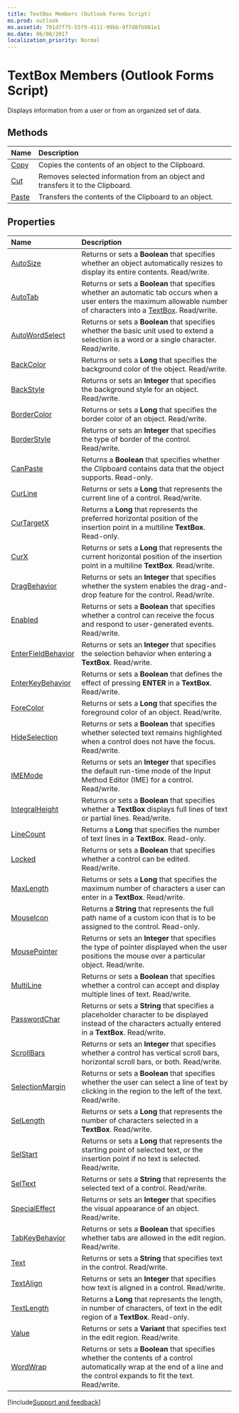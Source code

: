 ```yaml
---
title: TextBox Members (Outlook Forms Script)
ms.prod: outlook
ms.assetid: 701d7f75-55f9-4111-99bb-9f7d8fb981e1
ms.date: 06/08/2017
localization_priority: Normal
---
```



# TextBox Members (Outlook Forms Script)

Displays information from a user or from an organized set of data.


## Methods



|Name|Description|
|:-----|:-----|
| [Copy](Outlook.textbox.copy.md)|Copies the contents of an object to the Clipboard.|
| [Cut](Outlook.textbox.cut.md)|Removes selected information from an object and transfers it to the Clipboard.|
| [Paste](Outlook.textbox.paste.md)|Transfers the contents of the Clipboard to an object.|



## Properties



|Name|Description|
|:-----|:-----|
| [AutoSize](Outlook.textbox.autosize.md)|Returns or sets a  **Boolean** that specifies whether an object automatically resizes to display its entire contents. Read/write.|
| [AutoTab](Outlook.textbox.autotab.md)|Returns or sets a  **Boolean** that specifies whether an automatic tab occurs when a user enters the maximum allowable number of characters into a [TextBox](Outlook.textbox.md). Read/write.|
| [AutoWordSelect](Outlook.textbox.autowordselect.md)|Returns or sets a  **Boolean** that specifies whether the basic unit used to extend a selection is a word or a single character. Read/write.|
| [BackColor](Outlook.textbox.backcolor.md)|Returns or sets a  **Long** that specifies the background color of the object. Read/write.|
| [BackStyle](Outlook.textbox.backstyle.md)|Returns or sets an  **Integer** that specifies the background style for an object. Read/write.|
| [BorderColor](Outlook.textbox.bordercolor.md)|Returns or sets a  **Long** that specifies the border color of an object. Read/write.|
| [BorderStyle](Outlook.textbox.borderstyle.md)|Returns or sets an  **Integer** that specifies the type of border of the control. Read/write.|
| [CanPaste](Outlook.textbox.canpaste.md)|Returns a  **Boolean** that specifies whether the Clipboard contains data that the object supports. Read-only.|
| [CurLine](Outlook.textbox.curline.md)|Returns or sets a  **Long** that represents the current line of a control. Read/write.|
| [CurTargetX](Outlook.textbox.curtargetx.md)|Returns a  **Long** that represents the preferred horizontal position of the insertion point in a multiline **TextBox**. Read-only.|
| [CurX](Outlook.textbox.curx.md)|Returns or sets a  **Long** that represents the current horizontal position of the insertion point in a multiline **TextBox**. Read/write.|
| [DragBehavior](Outlook.textbox.dragbehavior.md)|Returns or sets an  **Integer** that specifies whether the system enables the drag-and-drop feature for the control. Read/write.|
| [Enabled](Outlook.textbox.enabled.md)|Returns or sets a  **Boolean** that specifies whether a control can receive the focus and respond to user-generated events. Read/write.|
| [EnterFieldBehavior](Outlook.textbox.enterfieldbehavior.md)|Returns or sets an  **Integer** that specifies the selection behavior when entering a **TextBox**. Read/write.|
| [EnterKeyBehavior](Outlook.textbox.enterkeybehavior.md)|Returns or sets a  **Boolean** that defines the effect of pressing **ENTER** in a **TextBox**. Read/write.|
| [ForeColor](Outlook.textbox.forecolor.md)|Returns or sets a  **Long** that specifies the foreground color of an object. Read/write.|
| [HideSelection](Outlook.textbox.hideselection.md)|Returns or sets a  **Boolean** that specifies whether selected text remains highlighted when a control does not have the focus. Read/write.|
| [IMEMode](Outlook.textbox.imemode.md)|Returns or sets an  **Integer** that specifies the default run-time mode of the Input Method Editor (IME) for a control. Read/write.|
| [IntegralHeight](Outlook.textbox.integralheight.md)|Returns or sets a  **Boolean** that specifies whether a **TextBox** displays full lines of text or partial lines. Read/write.|
| [LineCount](Outlook.textbox.linecount.md)|Returns a  **Long** that specifies the number of text lines in a **TextBox**. Read-only.|
| [Locked](Outlook.textbox.locked.md)|Returns or sets a  **Boolean** that specifies whether a control can be edited. Read/write.|
| [MaxLength](Outlook.textbox.maxlength.md)|Returns or sets a  **Long** that specifies the maximum number of characters a user can enter in a **TextBox**. Read/write.|
| [MouseIcon](Outlook.textbox.mouseicon.md)|Returns a  **String** that represents the full path name of a custom icon that is to be assigned to the control. Read-only.|
| [MousePointer](Outlook.textbox.mousepointer.md)|Returns or sets an  **Integer** that specifies the type of pointer displayed when the user positions the mouse over a particular object. Read/write.|
| [MultiLine](Outlook.textbox.multiline.md)|Returns or sets a  **Boolean** that specifies whether a control can accept and display multiple lines of text. Read/write.|
| [PasswordChar](Outlook.textbox.passwordchar.md)|Returns or sets a  **String** that specifies a placeholder character to be displayed instead of the characters actually entered in a **TextBox**. Read/write.|
| [ScrollBars](Outlook.textbox.scrollbars.md)|Returns or sets an  **Integer** that specifies whether a control has vertical scroll bars, horizontal scroll bars, or both. Read/write.|
| [SelectionMargin](Outlook.textbox.selectionmargin.md)|Returns or sets a  **Boolean** that specifies whether the user can select a line of text by clicking in the region to the left of the text. Read/write.|
| [SelLength](Outlook.textbox.sellength.md)|Returns or sets a  **Long** that represents the number of characters selected in a **TextBox**. Read/write.|
| [SelStart](Outlook.textbox.selstart.md)|Returns or sets a  **Long** that represents the starting point of selected text, or the insertion point if no text is selected. Read/write.|
| [SelText](Outlook.textbox.seltext.md)|Returns or sets a  **String** that represents the selected text of a control. Read/write.|
| [SpecialEffect](Outlook.textbox.specialeffect.md)|Returns or sets an  **Integer** that specifies the visual appearance of an object. Read/write.|
| [TabKeyBehavior](Outlook.textbox.tabkeybehavior.md)|Returns or sets a  **Boolean** that specifies whether tabs are allowed in the edit region. Read/write.|
| [Text](Outlook.textbox.text.md)|Returns or sets a  **String** that specifies text in the control. Read/write.|
| [TextAlign](Outlook.textbox.textalign.md)|Returns or sets an  **Integer** that specifies how text is aligned in a control. Read/write.|
| [TextLength](Outlook.textbox.textlength.md)|Returns a  **Long** that represents the length, in number of characters, of text in the edit region of a **TextBox**. Read-only.|
| [Value](Outlook.textbox.value.md)|Returns or sets a  **Variant** that specifies text in the edit region. Read/write.|
| [WordWrap](Outlook.textbox.wordwrap.md)|Returns or sets a  **Boolean** that specifies whether the contents of a control automatically wrap at the end of a line and the control expands to fit the text. Read/write.|

[!include[Support and feedback](~/includes/feedback-boilerplate.md)]